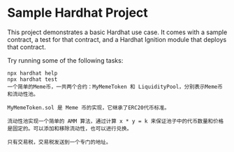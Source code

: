 # Sample Hardhat Project

This project demonstrates a basic Hardhat use case. It comes with a sample contract, a test for that contract, and a Hardhat Ignition module that deploys that contract.

Try running some of the following tasks:

```shell
npx hardhat help
npx hardhat test
一个简单的Meme币，一共两个合约：MyMemeToken 和 LiquidityPool，分别表示Meme币和流动性池。

MyMemeToken.sol 是 Meme 币的实现，它继承了ERC20代币标准。

流动性池实现一个简单的 AMM 算法，通过计算 x * y = k 来保证池子中的代币数量和价格是固定的。可以添加和移除流动性，也可以进行兑换。

只有交易税，交易税发送到一个专门的地址。


```
